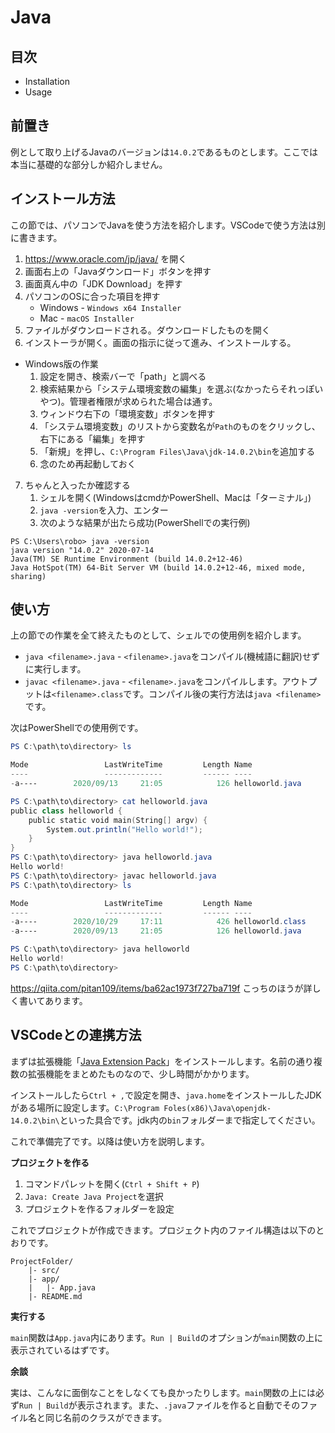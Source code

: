 # Java

## 目次

* Installation
* Usage

## 前置き

例として取り上げるJavaのバージョンは`14.0.2`であるものとします。ここでは本当に基礎的な部分しか紹介しません。

## インストール方法

この節では、パソコンでJavaを使う方法を紹介します。VSCodeで使う方法は別に書きます。

1. https://www.oracle.com/jp/java/ を開く
2. 画面右上の「Javaダウンロード」ボタンを押す
3. 画面真ん中の「JDK Download」を押す
4. パソコンのOSに合った項目を押す
    * Windows - `Windows x64 Installer`
    * Mac - `macOS Installer`
5. ファイルがダウンロードされる。ダウンロードしたものを開く
6. インストーラが開く。画面の指示に従って進み、インストールする。
* Windows版の作業
    1. 設定を開き、検索バーで「path」と調べる
    2. 検索結果から「システム環境変数の編集」を選ぶ(なかったらそれっぽいやつ)。管理者権限が求められた場合は通す。
    3. ウィンドウ右下の「環境変数」ボタンを押す
    4. 「システム環境変数」のリストから変数名が`Path`のものをクリックし、右下にある「編集」を押す
    5. 「新規」を押し、`C:\Program Files\Java\jdk-14.0.2\bin`を追加する
    6. 念のため再起動しておく
7. ちゃんと入ったか確認する
    1. シェルを開く(WindowsはcmdかPowerShell、Macは「ターミナル」)
    2. `java -version`を入力、エンター
    3. 次のような結果が出たら成功(PowerShellでの実行例)

```
PS C:\Users\robo> java -version
java version "14.0.2" 2020-07-14
Java(TM) SE Runtime Environment (build 14.0.2+12-46)
Java HotSpot(TM) 64-Bit Server VM (build 14.0.2+12-46, mixed mode, sharing)
```

## 使い方

上の節での作業を全て終えたものとして、シェルでの使用例を紹介します。

* `java <filename>.java` - `<filename>.java`をコンパイル(機械語に翻訳)せずに実行します。
* `javac <filename>.java` - `<filename>.java`をコンパイルします。アウトプットは`<filename>.class`です。コンパイル後の実行方法は`java <filename>`です。

次はPowerShellでの使用例です。

```PowerShell
PS C:\path\to\directory> ls

Mode                 LastWriteTime         Length Name
----                 -------------         ------ ----
-a----        2020/09/13     21:05            126 helloworld.java

PS C:\path\to\directory> cat helloworld.java
public class helloworld {
    public static void main(String[] argv) {
        System.out.println("Hello world!");
    }
}
PS C:\path\to\directory> java helloworld.java
Hello world!
PS C:\path\to\directory> javac helloworld.java
PS C:\path\to\directory> ls

Mode                 LastWriteTime         Length Name
----                 -------------         ------ ----
-a----        2020/10/29     17:11            426 helloworld.class
-a----        2020/09/13     21:05            126 helloworld.java

PS C:\path\to\directory> java helloworld
Hello world!
PS C:\path\to\directory>
```

https://qiita.com/pitan109/items/ba62ac1973f727ba719f
こっちのほうが詳しく書いてあります。

## VSCodeとの連携方法

まずは拡張機能「[Java Extension Pack](https://marketplace.visualstudio.com/items?itemName=vscjava.vscode-java-pack)」をインストールします。名前の通り複数の拡張機能をまとめたものなので、少し時間がかかります。

インストールしたら`Ctrl + ,`で設定を開き、`java.home`をインストールしたJDKがある場所に設定します。`C:\Program Foles(x86)\Java\openjdk-14.0.2\bin\`といった具合です。jdk内の`bin`フォルダーまで指定してください。

これで準備完了です。以降は使い方を説明します。

**プロジェクトを作る**

1. コマンドパレットを開く(`Ctrl + Shift + P`)
2. `Java: Create Java Project`を選択
3. プロジェクトを作るフォルダーを設定

これでプロジェクトが作成できます。プロジェクト内のファイル構造は以下のとおりです。

```
ProjectFolder/
    |- src/
    |- app/
    |   |- App.java
    |- README.md
```

**実行する**

`main`関数は`App.java`内にあります。`Run | Build`のオプションが`main`関数の上に表示されているはずです。

**余談**

実は、こんなに面倒なことをしなくても良かったりします。`main`関数の上には必ず`Run | Build`が表示されます。また、`.java`ファイルを作ると自動でそのファイル名と同じ名前のクラスができます。

